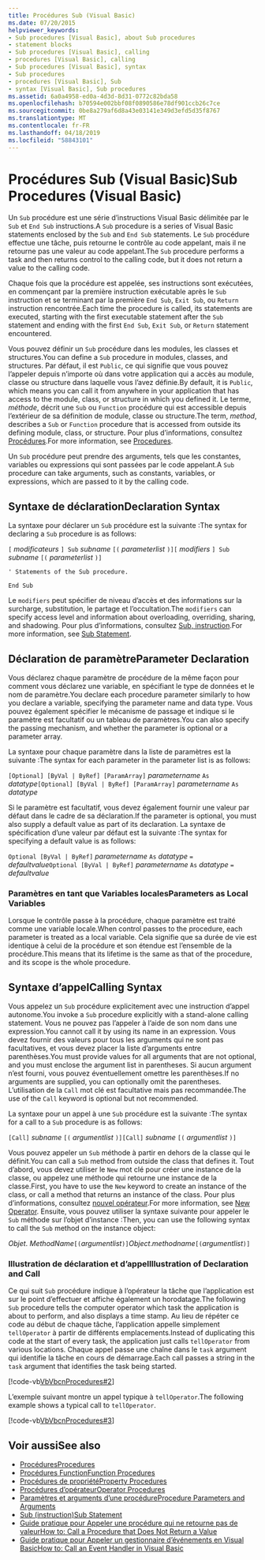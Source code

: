 ```yaml
---
title: Procédures Sub (Visual Basic)
ms.date: 07/20/2015
helpviewer_keywords:
- Sub procedures [Visual Basic], about Sub procedures
- statement blocks
- Sub procedures [Visual Basic], calling
- procedures [Visual Basic], calling
- Sub procedures [Visual Basic], syntax
- Sub procedures
- procedures [Visual Basic], Sub
- syntax [Visual Basic], Sub procedures
ms.assetid: 6a0a4958-ed0a-4d3d-8d31-0772c82bda58
ms.openlocfilehash: b70594e002bbf08f0890586e78df901ccb26c7ce
ms.sourcegitcommit: 0be8a279af6d8a43e03141e349d3efd5d35f8767
ms.translationtype: MT
ms.contentlocale: fr-FR
ms.lasthandoff: 04/18/2019
ms.locfileid: "58843101"
---
```

# <a name="sub-procedures-visual-basic"></a><span data-ttu-id="f12bf-102">Procédures Sub (Visual Basic)</span><span class="sxs-lookup"><span data-stu-id="f12bf-102">Sub Procedures (Visual Basic)</span></span>
<span data-ttu-id="f12bf-103">Un `Sub` procédure est une série d’instructions Visual Basic délimitée par le `Sub` et `End Sub` instructions.</span><span class="sxs-lookup"><span data-stu-id="f12bf-103">A `Sub` procedure is a series of Visual Basic statements enclosed by the `Sub` and `End Sub` statements.</span></span> <span data-ttu-id="f12bf-104">Le `Sub` procédure effectue une tâche, puis retourne le contrôle au code appelant, mais il ne retourne pas une valeur au code appelant.</span><span class="sxs-lookup"><span data-stu-id="f12bf-104">The `Sub` procedure performs a task and then returns control to the calling code, but it does not return a value to the calling code.</span></span>  
  
 <span data-ttu-id="f12bf-105">Chaque fois que la procédure est appelée, ses instructions sont exécutées, en commençant par la première instruction exécutable après le `Sub` instruction et se terminant par la première `End Sub`, `Exit Sub`, ou `Return` instruction rencontrée.</span><span class="sxs-lookup"><span data-stu-id="f12bf-105">Each time the procedure is called, its statements are executed, starting with the first executable statement after the `Sub` statement and ending with the first `End Sub`, `Exit Sub`, or `Return` statement encountered.</span></span>  
  
 <span data-ttu-id="f12bf-106">Vous pouvez définir un `Sub` procédure dans les modules, les classes et structures.</span><span class="sxs-lookup"><span data-stu-id="f12bf-106">You can define a `Sub` procedure in modules, classes, and structures.</span></span> <span data-ttu-id="f12bf-107">Par défaut, il est `Public`, ce qui signifie que vous pouvez l’appeler depuis n’importe où dans votre application qui a accès au module, classe ou structure dans laquelle vous l’avez définie.</span><span class="sxs-lookup"><span data-stu-id="f12bf-107">By default, it is `Public`, which means you can call it from anywhere in your application that has access to the module, class, or structure in which you defined it.</span></span> <span data-ttu-id="f12bf-108">Le terme, *méthode*, décrit une `Sub` ou `Function` procédure qui est accessible depuis l’extérieur de sa définition de module, classe ou structure.</span><span class="sxs-lookup"><span data-stu-id="f12bf-108">The term, *method*, describes a `Sub` or `Function` procedure that is accessed from outside its defining module, class, or structure.</span></span> <span data-ttu-id="f12bf-109">Pour plus d’informations, consultez [Procédures](./index.md).</span><span class="sxs-lookup"><span data-stu-id="f12bf-109">For more information, see [Procedures](./index.md).</span></span>  
  
 <span data-ttu-id="f12bf-110">Un `Sub` procédure peut prendre des arguments, tels que les constantes, variables ou expressions qui sont passées par le code appelant.</span><span class="sxs-lookup"><span data-stu-id="f12bf-110">A `Sub` procedure can take arguments, such as constants, variables, or expressions, which are passed to it by the calling code.</span></span>  
  
## <a name="declaration-syntax"></a><span data-ttu-id="f12bf-111">Syntaxe de déclaration</span><span class="sxs-lookup"><span data-stu-id="f12bf-111">Declaration Syntax</span></span>  
 <span data-ttu-id="f12bf-112">La syntaxe pour déclarer un `Sub` procédure est la suivante :</span><span class="sxs-lookup"><span data-stu-id="f12bf-112">The syntax for declaring a `Sub` procedure is as follows:</span></span>  
  
 <span data-ttu-id="f12bf-113">`[` *modificateurs* `] Sub` *subname* `[(` *parameterlist* `)]`</span><span class="sxs-lookup"><span data-stu-id="f12bf-113">`[` *modifiers* `] Sub`  *subname* `[(` *parameterlist* `)]`</span></span>  
  
 `' Statements of the Sub procedure.`  
  
 `End Sub`  
  
 <span data-ttu-id="f12bf-114">Le `modifiers` peut spécifier de niveau d’accès et des informations sur la surcharge, substitution, le partage et l’occultation.</span><span class="sxs-lookup"><span data-stu-id="f12bf-114">The `modifiers` can specify access level and information about overloading, overriding, sharing, and shadowing.</span></span> <span data-ttu-id="f12bf-115">Pour plus d’informations, consultez [Sub, instruction](../../../../visual-basic/language-reference/statements/sub-statement.md).</span><span class="sxs-lookup"><span data-stu-id="f12bf-115">For more information, see [Sub Statement](../../../../visual-basic/language-reference/statements/sub-statement.md).</span></span>  
  
## <a name="parameter-declaration"></a><span data-ttu-id="f12bf-116">Déclaration de paramètre</span><span class="sxs-lookup"><span data-stu-id="f12bf-116">Parameter Declaration</span></span>  
 <span data-ttu-id="f12bf-117">Vous déclarez chaque paramètre de procédure de la même façon pour comment vous déclarez une variable, en spécifiant le type de données et le nom de paramètre.</span><span class="sxs-lookup"><span data-stu-id="f12bf-117">You declare each procedure parameter similarly to how you declare a variable, specifying the parameter name and data type.</span></span> <span data-ttu-id="f12bf-118">Vous pouvez également spécifier le mécanisme de passage et indique si le paramètre est facultatif ou un tableau de paramètres.</span><span class="sxs-lookup"><span data-stu-id="f12bf-118">You can also specify the passing mechanism, and whether the parameter is optional or a parameter array.</span></span>  
  
 <span data-ttu-id="f12bf-119">La syntaxe pour chaque paramètre dans la liste de paramètres est la suivante :</span><span class="sxs-lookup"><span data-stu-id="f12bf-119">The syntax for each parameter in the parameter list is as follows:</span></span>  
  
 <span data-ttu-id="f12bf-120">`[Optional] [ByVal | ByRef] [ParamArray]`  *parametername*  `As`  *datatype*</span><span class="sxs-lookup"><span data-stu-id="f12bf-120">`[Optional] [ByVal | ByRef] [ParamArray]`  *parametername*  `As`  *datatype*</span></span>  
  
 <span data-ttu-id="f12bf-121">Si le paramètre est facultatif, vous devez également fournir une valeur par défaut dans le cadre de sa déclaration.</span><span class="sxs-lookup"><span data-stu-id="f12bf-121">If the parameter is optional, you must also supply a default value as part of its declaration.</span></span> <span data-ttu-id="f12bf-122">La syntaxe de spécification d’une valeur par défaut est la suivante :</span><span class="sxs-lookup"><span data-stu-id="f12bf-122">The syntax for specifying a default value is as follows:</span></span>  
  
 <span data-ttu-id="f12bf-123">`Optional [ByVal | ByRef]`  *parametername*  `As`  *datatype*  `=`  *defaultvalue*</span><span class="sxs-lookup"><span data-stu-id="f12bf-123">`Optional [ByVal | ByRef]`  *parametername*  `As`  *datatype*  `=`  *defaultvalue*</span></span>  
  
### <a name="parameters-as-local-variables"></a><span data-ttu-id="f12bf-124">Paramètres en tant que Variables locales</span><span class="sxs-lookup"><span data-stu-id="f12bf-124">Parameters as Local Variables</span></span>  
 <span data-ttu-id="f12bf-125">Lorsque le contrôle passe à la procédure, chaque paramètre est traité comme une variable locale.</span><span class="sxs-lookup"><span data-stu-id="f12bf-125">When control passes to the procedure, each parameter is treated as a local variable.</span></span> <span data-ttu-id="f12bf-126">Cela signifie que sa durée de vie est identique à celui de la procédure et son étendue est l’ensemble de la procédure.</span><span class="sxs-lookup"><span data-stu-id="f12bf-126">This means that its lifetime is the same as that of the procedure, and its scope is the whole procedure.</span></span>  
  
## <a name="calling-syntax"></a><span data-ttu-id="f12bf-127">Syntaxe d’appel</span><span class="sxs-lookup"><span data-stu-id="f12bf-127">Calling Syntax</span></span>  
 <span data-ttu-id="f12bf-128">Vous appelez un `Sub` procédure explicitement avec une instruction d’appel autonome.</span><span class="sxs-lookup"><span data-stu-id="f12bf-128">You invoke a `Sub` procedure explicitly with a stand-alone calling statement.</span></span> <span data-ttu-id="f12bf-129">Vous ne pouvez pas l’appeler à l’aide de son nom dans une expression.</span><span class="sxs-lookup"><span data-stu-id="f12bf-129">You cannot call it by using its name in an expression.</span></span> <span data-ttu-id="f12bf-130">Vous devez fournir des valeurs pour tous les arguments qui ne sont pas facultatives, et vous devez placer la liste d’arguments entre parenthèses.</span><span class="sxs-lookup"><span data-stu-id="f12bf-130">You must provide values for all arguments that are not optional, and you must enclose the argument list in parentheses.</span></span> <span data-ttu-id="f12bf-131">Si aucun argument n’est fourni, vous pouvez éventuellement omettre les parenthèses.</span><span class="sxs-lookup"><span data-stu-id="f12bf-131">If no arguments are supplied, you can optionally omit the parentheses.</span></span> <span data-ttu-id="f12bf-132">L’utilisation de la `Call` mot clé est facultative mais pas recommandée.</span><span class="sxs-lookup"><span data-stu-id="f12bf-132">The use of the `Call` keyword is optional but not recommended.</span></span>  
  
 <span data-ttu-id="f12bf-133">La syntaxe pour un appel à une `Sub` procédure est la suivante :</span><span class="sxs-lookup"><span data-stu-id="f12bf-133">The syntax for a call to a `Sub` procedure is as follows:</span></span>  
  
 <span data-ttu-id="f12bf-134">`[Call]`  *subname* `[(` *argumentlist* `)]`</span><span class="sxs-lookup"><span data-stu-id="f12bf-134">`[Call]`  *subname* `[(` *argumentlist* `)]`</span></span>  
  
 <span data-ttu-id="f12bf-135">Vous pouvez appeler un `Sub` méthode à partir en dehors de la classe qui le définit.</span><span class="sxs-lookup"><span data-stu-id="f12bf-135">You can call a `Sub` method from outside the class that defines it.</span></span> <span data-ttu-id="f12bf-136">Tout d’abord, vous devez utiliser le `New` mot clé pour créer une instance de la classe, ou appelez une méthode qui retourne une instance de la classe.</span><span class="sxs-lookup"><span data-stu-id="f12bf-136">First, you have to use the `New` keyword to create an instance of the class, or call a method that returns an instance of the class.</span></span> <span data-ttu-id="f12bf-137">Pour plus d’informations, consultez [nouvel opérateur](../../../../visual-basic/language-reference/operators/new-operator.md).</span><span class="sxs-lookup"><span data-stu-id="f12bf-137">For more information, see [New Operator](../../../../visual-basic/language-reference/operators/new-operator.md).</span></span> <span data-ttu-id="f12bf-138">Ensuite, vous pouvez utiliser la syntaxe suivante pour appeler le `Sub` méthode sur l’objet d’instance :</span><span class="sxs-lookup"><span data-stu-id="f12bf-138">Then, you can use the following syntax to call the `Sub` method on the instance object:</span></span>  
  
 <span data-ttu-id="f12bf-139">*Objet*. *MethodName*`[(`*argumentlist*`)]`</span><span class="sxs-lookup"><span data-stu-id="f12bf-139">*Object*.*methodname*`[(`*argumentlist*`)]`</span></span>  
  
### <a name="illustration-of-declaration-and-call"></a><span data-ttu-id="f12bf-140">Illustration de déclaration et d’appel</span><span class="sxs-lookup"><span data-stu-id="f12bf-140">Illustration of Declaration and Call</span></span>  
 <span data-ttu-id="f12bf-141">Ce qui suit `Sub` procédure indique à l’opérateur la tâche que l’application est sur le point d’effectuer et affiche également un horodatage.</span><span class="sxs-lookup"><span data-stu-id="f12bf-141">The following `Sub` procedure tells the computer operator which task the application is about to perform, and also displays a time stamp.</span></span> <span data-ttu-id="f12bf-142">Au lieu de répéter ce code au début de chaque tâche, l’application appelle simplement `tellOperator` à partir de différents emplacements.</span><span class="sxs-lookup"><span data-stu-id="f12bf-142">Instead of duplicating this code at the start of every task, the application just calls `tellOperator` from various locations.</span></span> <span data-ttu-id="f12bf-143">Chaque appel passe une chaîne dans le `task` argument qui identifie la tâche en cours de démarrage.</span><span class="sxs-lookup"><span data-stu-id="f12bf-143">Each call passes a string in the `task` argument that identifies the task being started.</span></span>  
  
 [!code-vb[VbVbcnProcedures#2](~/samples/snippets/visualbasic/VS_Snippets_VBCSharp/VbVbcnProcedures/VB/Class1.vb#2)]  
  
 <span data-ttu-id="f12bf-144">L’exemple suivant montre un appel typique à `tellOperator`.</span><span class="sxs-lookup"><span data-stu-id="f12bf-144">The following example shows a typical call to `tellOperator`.</span></span>  
  
 [!code-vb[VbVbcnProcedures#3](~/samples/snippets/visualbasic/VS_Snippets_VBCSharp/VbVbcnProcedures/VB/Class1.vb#3)]  
  
## <a name="see-also"></a><span data-ttu-id="f12bf-145">Voir aussi</span><span class="sxs-lookup"><span data-stu-id="f12bf-145">See also</span></span>

- [<span data-ttu-id="f12bf-146">Procédures</span><span class="sxs-lookup"><span data-stu-id="f12bf-146">Procedures</span></span>](./index.md)
- [<span data-ttu-id="f12bf-147">Procédures Function</span><span class="sxs-lookup"><span data-stu-id="f12bf-147">Function Procedures</span></span>](./function-procedures.md)
- [<span data-ttu-id="f12bf-148">Procédures de propriété</span><span class="sxs-lookup"><span data-stu-id="f12bf-148">Property Procedures</span></span>](./property-procedures.md)
- [<span data-ttu-id="f12bf-149">Procédures d’opérateur</span><span class="sxs-lookup"><span data-stu-id="f12bf-149">Operator Procedures</span></span>](./operator-procedures.md)
- [<span data-ttu-id="f12bf-150">Paramètres et arguments d’une procédure</span><span class="sxs-lookup"><span data-stu-id="f12bf-150">Procedure Parameters and Arguments</span></span>](./procedure-parameters-and-arguments.md)
- [<span data-ttu-id="f12bf-151">Sub (instruction)</span><span class="sxs-lookup"><span data-stu-id="f12bf-151">Sub Statement</span></span>](../../../../visual-basic/language-reference/statements/sub-statement.md)
- [<span data-ttu-id="f12bf-152">Guide pratique pour Appeler une procédure qui ne retourne pas de valeur</span><span class="sxs-lookup"><span data-stu-id="f12bf-152">How to: Call a Procedure that Does Not Return a Value</span></span>](./how-to-call-a-procedure-that-does-not-return-a-value.md)
- [<span data-ttu-id="f12bf-153">Guide pratique pour Appeler un gestionnaire d’événements en Visual Basic</span><span class="sxs-lookup"><span data-stu-id="f12bf-153">How to: Call an Event Handler in Visual Basic</span></span>](./how-to-call-an-event-handler.md)
